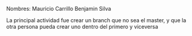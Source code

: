 Nombres: 
Mauricio Carrillo
Benjamin Silva

La principal actividad fue crear un branch que no sea el master, y que la otra persona pueda crear uno dentro del primero y viceversa 
